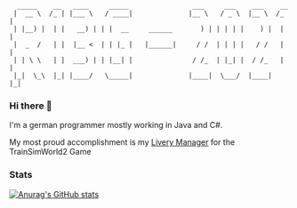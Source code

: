 ``` 
  _____    __   ____     _____                ___     ___    ___    __ 
 |  __ \  /_ | |___ \   / ____|              |__ \   / _ \  |__ \  /_ |
 | |__) |  | |   __) | | |  __     ______       ) | | | | |    ) |  | |
 |  _  /   | |  |__ <  | | |_ |   |______|     / /  | | | |   / /   | |
 | | \ \   | |  ___) | | |__| |               / /_  | |_| |  / /_   | |
 |_|  \_\  |_| |____/   \_____|              |____|  \___/  |____|  |_|
```

### Hi there 👋

I'm a german programmer mostly working in Java and C#.

My most proud accomplishment is my [Livery Manager](https://github.com/RagingLightning/TSW2-Livery-Manager) for the TrainSimWorld2 Game

### Stats

[![Anurag's GitHub stats](https://github-readme-stats.vercel.app/api?username=RagingLightning&show_icons=true&theme=github_dark)](https://github.com/anuraghazra/github-readme-stats)

<!--
**RagingLightning/RagingLightning** is a ✨ _special_ ✨ repository because its `README.md` (this file) appears on your GitHub profile.

Here are some ideas to get you started:

- 🔭 I’m currently working on ...
- 🌱 I’m currently learning ...
- 👯 I’m looking to collaborate on ...
- 🤔 I’m looking for help with ...
- 💬 Ask me about ...
- 📫 How to reach me: ...
- 😄 Pronouns: ...
- ⚡ Fun fact: ...
-->
